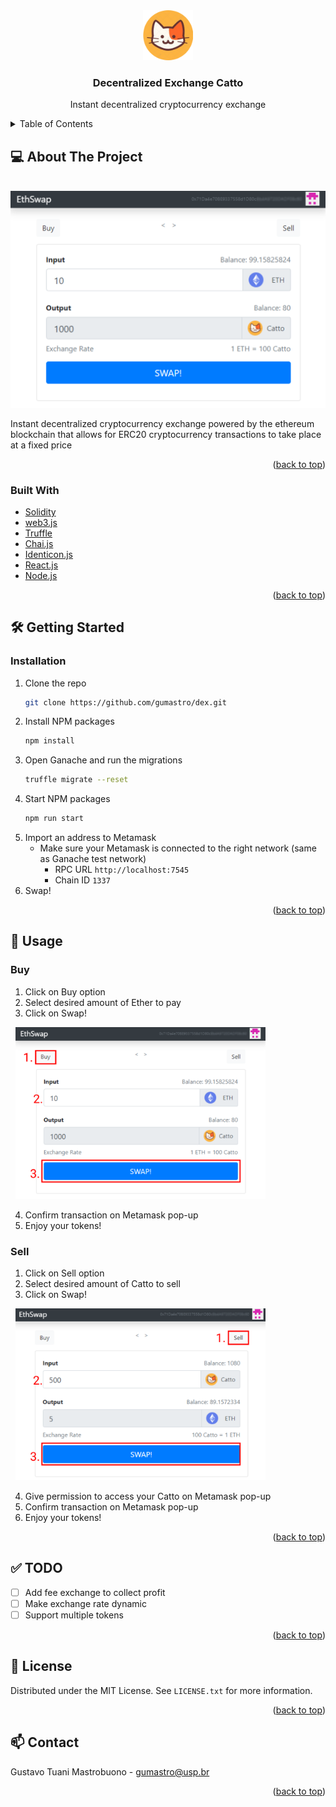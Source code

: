<div id="top"></div>

<!-- TITLE -->
<div align="center">
  <a href="https://github.com/gumastro/dex">
    <img src="src/logo.png" alt="Logo" width="80" height="80">
  </a>

<h3 align="center">Decentralized Exchange Catto</h3>

  <p align="center">
    Instant decentralized cryptocurrency exchange
    <br />
  </p>
</div>

<!-- TABLE OF CONTENTS -->
<details>
  <summary>Table of Contents</summary>
  <ol>
    <li>
      <a href="#about-the-project">About The Project</a>
      <ul>
        <li><a href="#built-with">Built With</a></li>
      </ul>
    </li>
    <li>
      <a href="#getting-started">Getting Started</a>
      <ul>
        <li><a href="#installation">Installation</a></li>
      </ul>
    </li>
    <li><a href="#usage">Usage</a></li>
    <li><a href="#roadmap">Roadmap</a></li>
    <li><a href="#license">License</a></li>
    <li><a href="#contact">Contact</a></li>
  </ol>
</details>

<!-- ABOUT THE PROJECT -->
## :computer: About The Project

&nbsp; <img src="imgs/main.png" alt="Decentralized Exchange Catto Screen Shot" width="900"/>

Instant decentralized cryptocurrency exchange powered by the ethereum blockchain that allows for ERC20 cryptocurrency transactions to take place at a fixed price

<p align="right">(<a href="#top">back to top</a>)</p>

### Built With

* [Solidity](https://docs.soliditylang.org/en/v0.8.12/)
* [web3.js](https://web3js.readthedocs.io/en/v1.7.0/)
* [Truffle](https://trufflesuite.com)
* [Chai.js](https://www.chaijs.com)
* [Identicon.js](https://github.com/stewartlord/identicon.js/tree/master)
* [React.js](https://reactjs.org/)
* [Node.js](https://nodejs.org/en/)

<p align="right">(<a href="#top">back to top</a>)</p>

<!-- GETTING STARTED -->
## :hammer_and_wrench: Getting Started

### Installation

1. Clone the repo
   ```sh
   git clone https://github.com/gumastro/dex.git
   ```
2. Install NPM packages
   ```sh
   npm install
   ```
3. Open Ganache and run the migrations
    ```sh
    truffle migrate --reset
    ```
4. Start NPM packages
   ```sh
   npm run start
   ```
5. Import an address to Metamask
    * Make sure your Metamask is connected to the right network (same as Ganache test network)
        * RPC URL
        `http://localhost:7545`
        * Chain ID
        `1337`
6. Swap!

<p align="right">(<a href="#top">back to top</a>)</p>

<!-- USAGE EXAMPLES -->
## :star2: Usage

### Buy

1. Click on Buy option
2. Select desired amount of Ether to pay
3. Click on Swap!

&nbsp; <img src="imgs/buy.png" alt="Buy Catto Screen Shot" width="400"/>


4. Confirm transaction on Metamask pop-up
5. Enjoy your tokens!

### Sell

1. Click on Sell option
2. Select desired amount of Catto to sell
3. Click on Swap!

&nbsp; <img src="imgs/sell.png" alt="Sell Catto Screen Shot" width="400"/>

4. Give permission to access your Catto on Metamask pop-up
5. Confirm transaction on Metamask pop-up
6. Enjoy your tokens!

<p align="right">(<a href="#top">back to top</a>)</p>

<!-- TODO -->
## :white_check_mark: TODO

- [ ] Add fee exchange to collect profit
- [ ] Make exchange rate dynamic
- [ ] Support multiple tokens

<p align="right">(<a href="#top">back to top</a>)</p>

<!-- LICENSE -->
## :memo: License

Distributed under the MIT License. See `LICENSE.txt` for more information.

<p align="right">(<a href="#top">back to top</a>)</p>

<!-- CONTACT -->
## :mailbox: Contact

Gustavo Tuani Mastrobuono - gumastro@usp.br

<p align="right">(<a href="#top">back to top</a>)</p>

<!-- MARKDOWN LINKS & IMAGES -->
[dex-catto-screenshot]: imgs/main.png
[buy-catto-screenshot]: imgs/buy.png
[sell-catto-screenshot]: imgs/sell.png
